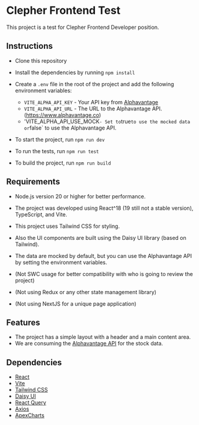 # Clepher Frontend Test

This project is a test for Clepher Frontend Developer position.

## Instructions

- Clone this repository
- Install the dependencies by running `npm install`
- Create a `.env` file in the root of the project and add the following environment variables:
  - `VITE_ALPHA_API_KEY` - Your API key from [Alphavantage](https://www.alphavantage.co/support/#api-key)
  - `VITE_ALPHA_API_URL` - The URL to the Alphavantage API. (https://www.alphavantage.co)
  - 'VITE_ALPHA_API_USE_MOCK` - Set to `true` to use the mocked data or `false` to use the Alphavantage API.

- To start the project, run `npm run dev`
- To run the tests, run `npm run test`
- To build the project, run `npm run build`

## Requirements

- Node.js version 20 or higher for better performance.
- The project was developed using React^18 (19 still not a stable version), TypeScript, and Vite.
- This project uses Tailwind CSS for styling.
- Also the UI components are built using the Daisy UI library (based on Tailwind).
- The data are mocked by default, but you can use the Alphavantage API by setting the environment variables.

- (Not SWC usage for better compatibility with who is going to review the project)
- (Not using Redux or any other state management library)
- (Not using NextJS for a unique page application)

## Features

- The project has a simple layout with a header and a main content area.
- We are consuming the [Alphavantage API](https://www.alphavantage.co/documentation/) for the stock data.

## Dependencies

- [React](https://reactjs.org/)
- [Vite](https://vitejs.dev/)
- [Tailwind CSS](https://tailwindcss.com/)
- [Daisy UI](https://daisyui.com/)
- [React Query](https://react-query.tanstack.com/)
- [Axios](https://axios-http.com/)
- [ApexCharts](https://apexcharts.com/)
